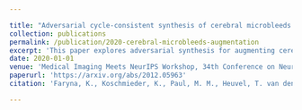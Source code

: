 ```yaml
---

title: "Adversarial cycle-consistent synthesis of cerebral microbleeds for data augmentation"
collection: publications
permalink: /publication/2020-cerebral-microbleeds-augmentation
excerpt: 'This paper explores adversarial synthesis for augmenting cerebral microbleed datasets.'
date: 2020-01-01
venue: 'Medical Imaging Meets NeurIPS Workshop, 34th Conference on Neural Information Processing Systems (NeurIPS)'
paperurl: 'https://arxiv.org/abs/2012.05963'
citation: 'Faryna, K., Koschmieder, K., Paul, M. M., Heuvel, T. van den, van der Eerden, A., Manniesing, R., van Ginneken, B. (2020). &quot;Adversarial cycle-consistent synthesis of cerebral microbleeds for data augmentation.&quot; <i>Medical Imaging Meets NeurIPS Workshop, NeurIPS 2020</i>.'

---
```

